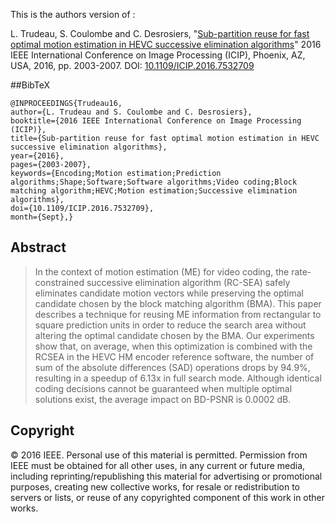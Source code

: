 This is the authors version of :

L. Trudeau, S. Coulombe and C. Desrosiers, "[Sub-partition reuse for fast optimal motion estimation in HEVC successive elimination algorithms](http://luctrudeau.github.io/papers/AdaptiveSearchOrderingInSEA.pdf)" 2016 IEEE International Conference on Image Processing (ICIP), Phoenix, AZ, USA, 2016, pp. 2003-2007. DOI: [10.1109/ICIP.2016.7532709](http://dx.doi.org/10.1109/ICIP.2016.7532709)

##BibTeX
```
@INPROCEEDINGS{Trudeau16, 
author={L. Trudeau and S. Coulombe and C. Desrosiers}, 
booktitle={2016 IEEE International Conference on Image Processing (ICIP)}, 
title={Sub-partition reuse for fast optimal motion estimation in HEVC successive elimination algorithms}, 
year={2016}, 
pages={2003-2007}, 
keywords={Encoding;Motion estimation;Prediction algorithms;Shape;Software;Software algorithms;Video coding;Block matching algorithm;HEVC;Motion estimation;Successive elimination algorithms}, 
doi={10.1109/ICIP.2016.7532709}, 
month={Sept},}
```

## Abstract
> In the context of motion estimation (ME) for video coding, the rate-constrained successive elimination algorithm (RC-SEA) safely eliminates candidate motion vectors while preserving the optimal candidate chosen by the block matching algorithm (BMA). This paper describes a technique for reusing ME information from rectangular to square prediction units in order to reduce the search area without altering the optimal candidate chosen by the BMA. Our experiments show that, on average, when this optimization is combined with the RCSEA in the HEVC HM encoder reference software, the number of sum of the absolute differences (SAD) operations drops by 94.9%, resulting in a speedup of 6.13x in full search mode. Although identical coding decisions cannot be guaranteed when multiple optimal solutions exist, the average impact on BD-PSNR is 0.0002 dB.

## Copyright
© 2016 IEEE. Personal use of this material is permitted. Permission from IEEE must be
obtained for all other uses, in any current or future media, including
reprinting/republishing this material for advertising or promotional purposes, creating new
collective works, for resale or redistribution to servers or lists, or reuse of any copyrighted
component of this work in other works.
